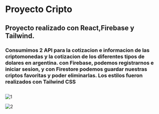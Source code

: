 # Proyecto Cripto

## Proyecto realizado con React,Firebase y Tailwind.

### Consumimos 2 API para la cotizacion e informacion de las criptomonedas y la cotizacion de los diferentes tipos de dolares en argentina. con Firebase, podemos registrarnos e iniciar sesion, y con Firestore podemos guardar nuestras criptos favoritas y poder eliminarlas. Los estilos fueron realizados con Tailwind CSS

##

![1](https://user-images.githubusercontent.com/105619330/208766365-89f30fd0-7c5f-4f23-a4f1-5394f69e631a.png)

![2](https://user-images.githubusercontent.com/105619330/208766385-e7302dde-4817-48d0-9033-ad41d2ce41fe.png)
